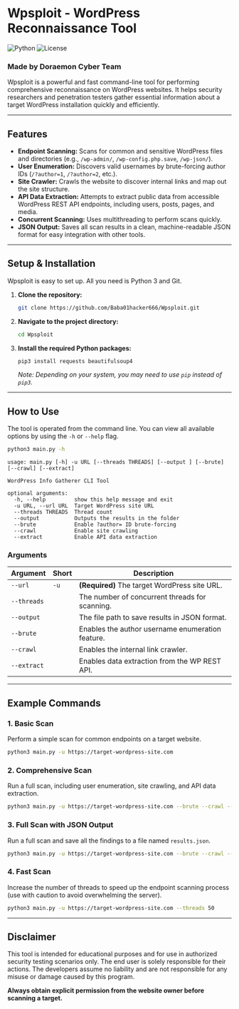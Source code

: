 # Wpsploit - WordPress Reconnaissance Tool

![Python](https://img.shields.io/badge/python-3.6%2B-blue.svg)
![License](https://img.shields.io/badge/license-MIT-green.svg)

### Made by Doraemon Cyber Team

Wpsploit is a powerful and fast command-line tool for performing comprehensive reconnaissance on WordPress websites. It helps security researchers and penetration testers gather essential information about a target WordPress installation quickly and efficiently.

---

## Features

-   **Endpoint Scanning:** Scans for common and sensitive WordPress files and directories (e.g., `/wp-admin/`, `/wp-config.php.save`, `/wp-json/`).
-   **User Enumeration:** Discovers valid usernames by brute-forcing author IDs (`/?author=1`, `/?author=2`, etc.).
-   **Site Crawler:** Crawls the website to discover internal links and map out the site structure.
-   **API Data Extraction:** Attempts to extract public data from accessible WordPress REST API endpoints, including users, posts, pages, and media.
-   **Concurrent Scanning:** Uses multithreading to perform scans quickly.
-   **JSON Output:** Saves all scan results in a clean, machine-readable JSON format for easy integration with other tools.

---

## Setup & Installation

Wpsploit is easy to set up. All you need is Python 3 and Git.

1.  **Clone the repository:**
    ```sh
    git clone https://github.com/Baba01hacker666/Wpsploit.git
    ```

2.  **Navigate to the project directory:**
    ```sh
    cd Wpsploit
    ```

3.  **Install the required Python packages:**
    ```sh
    pip3 install requests beautifulsoup4
    ```
    *Note: Depending on your system, you may need to use `pip` instead of `pip3`.*

---

## How to Use

The tool is operated from the command line. You can view all available options by using the `-h` or `--help` flag.

```sh
python3 main.py -h
```

```
usage: main.py [-h] -u URL [--threads THREADS] [--output ] [--brute] [--crawl] [--extract]

WordPress Info Gatherer CLI Tool

optional arguments:
  -h, --help         show this help message and exit
  -u URL, --url URL  Target WordPress site URL
  --threads THREADS  Thread count
  --output           Outputs the results in the folder
  --brute            Enable ?author= ID brute-forcing
  --crawl            Enable site crawling
  --extract          Enable API data extraction
```

### Arguments

| Argument        | Short | Description                                      |
| --------------- | ----- | ------------------------------------------------ |
| `--url`         | `-u`  | **(Required)** The target WordPress site URL.    |
| `--threads`     |       | The number of concurrent threads for scanning.   |
| `--output`      |       | The file path to save results in JSON format.    |
| `--brute`       |       | Enables the author username enumeration feature. |
| `--crawl`       |       | Enables the internal link crawler.               |
| `--extract`     |       | Enables data extraction from the WP REST API.    |

---

## Example Commands

### 1. Basic Scan
Perform a simple scan for common endpoints on a target website.

```sh
python3 main.py -u https://target-wordpress-site.com
```

### 2. Comprehensive Scan
Run a full scan, including user enumeration, site crawling, and API data extraction.

```sh
python3 main.py -u https://target-wordpress-site.com --brute --crawl --extract
```

### 3. Full Scan with JSON Output
Run a full scan and save all the findings to a file named `results.json`.

```sh
python3 main.py -u https://target-wordpress-site.com --brute --crawl --extract --output 
```

### 4. Fast Scan
Increase the number of threads to speed up the endpoint scanning process (use with caution to avoid overwhelming the server).

```sh
python3 main.py -u https://target-wordpress-site.com --threads 50
```

---

## Disclaimer

This tool is intended for educational purposes and for use in authorized security testing scenarios only. The end user is solely responsible for their actions. The developers assume no liability and are not responsible for any misuse or damage caused by this program.

**Always obtain explicit permission from the website owner before scanning a target.**

